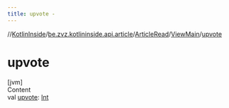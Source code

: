 ```yaml
---
title: upvote -
---
```

//[KotlinInside](../../../index.md)/[be.zvz.kotlininside.api.article](../../index.md)/[ArticleRead](../index.md)/[ViewMain](index.md)/[upvote](upvote.md)



# upvote  
[jvm]  
Content  
val [upvote](upvote.md): [Int](https://kotlinlang.org/api/latest/jvm/stdlib/kotlin/-int/index.html)  



